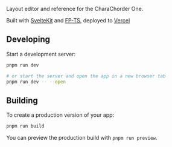 Layout editor and reference for the CharaChorder One.

Built with [SvelteKit](http://kit.svelte.dev) and [FP-TS](https://gcanti.github.io/fp-ts/), deployed to [Vercel](https://vercel.com/)

## Developing

Start a development server:

```bash
pnpm run dev

# or start the server and open the app in a new browser tab
pnpm run dev -- --open
```

## Building

To create a production version of your app:

```bash
pnpm run build
```

You can preview the production build with `pnpm run preview`.
